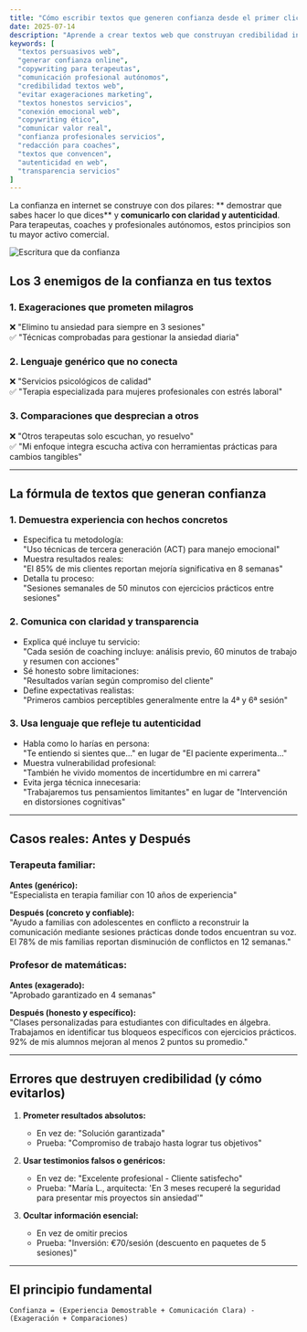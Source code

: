 ```yaml
---
title: "Cómo escribir textos que generen confianza desde el primer clic"
date: 2025-07-14
description: "Aprende a crear textos web que construyan credibilidad inmediata para terapeutas, coaches y profesionales autónomos. Evita los errores que destruyen confianza y comunica tu valor real."
keywords: [
  "textos persuasivos web",
  "generar confianza online",
  "copywriting para terapeutas",
  "comunicación profesional autónomos",
  "credibilidad textos web",
  "evitar exageraciones marketing",
  "textos honestos servicios",
  "conexión emocional web",
  "copywriting ético",
  "comunicar valor real",
  "confianza profesionales servicios",
  "redacción para coaches",
  "textos que convencen",
  "autenticidad en web",
  "transparencia servicios"
]
---
```

La confianza en internet se construye con dos pilares: ** demostrar que sabes hacer lo que dices** y **comunicarlo con claridad y autenticidad**. Para terapeutas, coaches y profesionales autónomos, estos principios son tu mayor activo comercial.


![Escritura que da confianza](https://images.unsplash.com/photo-1518674660708-0e2c0473e68e?q=80&w=1074&auto=format&fit=crop&ixlib=rb-4.1.0&ixid=M3wxMjA3fDB8MHxwaG90by1wYWdlfHx8fGVufDB8fHx8fA%3D%3D)
## Los 3 enemigos de la confianza en tus textos

### 1. Exageraciones que prometen milagros
❌ "Elimino tu ansiedad para siempre en 3 sesiones"  
✅ "Técnicas comprobadas para gestionar la ansiedad diaria"

### 2. Lenguaje genérico que no conecta
❌ "Servicios psicológicos de calidad"  
✅ "Terapia especializada para mujeres profesionales con estrés laboral"

### 3. Comparaciones que desprecian a otros
❌ "Otros terapeutas solo escuchan, yo resuelvo"  
✅ "Mi enfoque integra escucha activa con herramientas prácticas para cambios tangibles"

---

## La fórmula de textos que generan confianza

### 1. Demuestra experiencia con hechos concretos
- Especifica tu metodología:  
  "Uso técnicas de tercera generación (ACT) para manejo emocional"  
- Muestra resultados reales:  
  "El 85% de mis clientes reportan mejoría significativa en 8 semanas"  
- Detalla tu proceso:  
  "Sesiones semanales de 50 minutos con ejercicios prácticos entre sesiones"

### 2. Comunica con claridad y transparencia
- Explica qué incluye tu servicio:  
  "Cada sesión de coaching incluye: análisis previo, 60 minutos de trabajo y resumen con acciones"  
- Sé honesto sobre limitaciones:  
  "Resultados varían según compromiso del cliente"  
- Define expectativas realistas:  
  "Primeros cambios perceptibles generalmente entre la 4ª y 6ª sesión"

### 3. Usa lenguaje que refleje tu autenticidad
- Habla como lo harías en persona:  
  "Te entiendo si sientes que..." en lugar de "El paciente experimenta..."  
- Muestra vulnerabilidad profesional:  
  "También he vivido momentos de incertidumbre en mi carrera"  
- Evita jerga técnica innecesaria:  
  "Trabajaremos tus pensamientos limitantes" en lugar de "Intervención en distorsiones cognitivas"

---

## Casos reales: Antes y Después

### Terapeuta familiar:
**Antes (genérico):**  
"Especialista en terapia familiar con 10 años de experiencia"  

**Después (concreto y confiable):**  
"Ayudo a familias con adolescentes en conflicto a reconstruir la comunicación mediante sesiones prácticas donde todos encuentran su voz. El 78% de mis familias reportan disminución de conflictos en 12 semanas."

### Profesor de matemáticas:
**Antes (exagerado):**  
"Aprobado garantizado en 4 semanas"  

**Después (honesto y específico):**  
"Clases personalizadas para estudiantes con dificultades en álgebra. Trabajamos en identificar tus bloqueos específicos con ejercicios prácticos. 92% de mis alumnos mejoran al menos 2 puntos su promedio."

---

## Errores que destruyen credibilidad (y cómo evitarlos)

1. **Prometer resultados absolutos:**  
   - En vez de: "Solución garantizada"  
   - Prueba: "Compromiso de trabajo hasta lograr tus objetivos"  

2. **Usar testimonios falsos o genéricos:**  
   - En vez de: "Excelente profesional - Cliente satisfecho"  
   - Prueba: "María L., arquitecta: 'En 3 meses recuperé la seguridad para presentar mis proyectos sin ansiedad'"  

3. **Ocultar información esencial:**  
   - En vez de omitir precios  
   - Prueba: "Inversión: €70/sesión (descuento en paquetes de 5 sesiones)"  

---

## El principio fundamental

```plaintext
Confianza = (Experiencia Demostrable + Comunicación Clara) - (Exageración + Comparaciones)